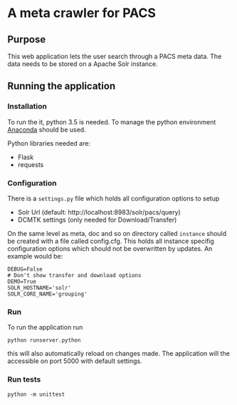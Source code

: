# A meta crawler for PACS

## Purpose
This web application lets the user search through a PACS meta data. The data
needs to be stored on a Apache Solr instance.


## Running the application

### Installation
To run the it, python 3.5 is needed. To manage the python environment
[Anaconda](https://www.continuum.io/downloads) should be used.

Python libraries needed are:
 * Flask
 * requests

### Configuration
There is a `settings.py` file which holds all configuration options to setup
 * Solr Url (default: http://localhost:8983/solr/pacs/query)
 * DCMTK settings (only needed for Download/Transfer)

On the same level as meta, doc and so on directory called `instance` should be
created with a file called config.cfg. This holds all instance specifig
configuration options which should not be overwritten by updates.
An example would be:
```
DEBUG=False
# Don't show transfer and download options
DEMO=True
SOLR_HOSTNAME='solr'
SOLR_CORE_NAME='grouping'

```


### Run
To run the application run
```
python runserver.python
```
this will also automatically reload on changes made.
The application will the accessible on port 5000 with default settings.

### Run tests
```
python -m unittest
```